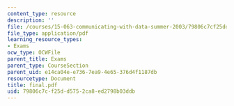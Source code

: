 ```yaml
---
content_type: resource
description: ''
file: /courses/15-063-communicating-with-data-summer-2003/79806c7cf25dd5752ca8ed2798b03ddb_final.pdf
file_type: application/pdf
learning_resource_types:
- Exams
ocw_type: OCWFile
parent_title: Exams
parent_type: CourseSection
parent_uid: e14ca04e-e736-7ea9-4e65-376d4f1187db
resourcetype: Document
title: final.pdf
uid: 79806c7c-f25d-d575-2ca8-ed2798b03ddb
---
```


